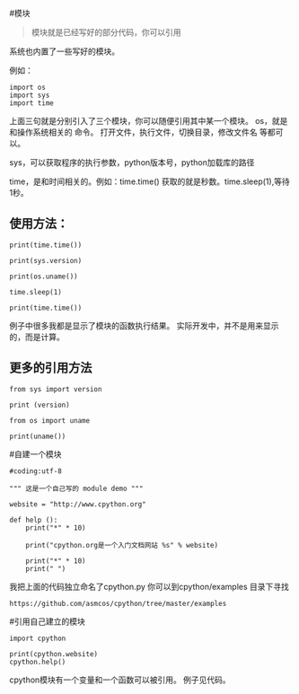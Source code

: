 #模块

>模块就是已经写好的部分代码，你可以引用

系统也内置了一些写好的模块。

例如：

```
import os
import sys
import time
```

上面三句就是分别引入了三个模块，你可以随便引用其中某一个模块。
os，就是和操作系统相关的 命令。 打开文件，执行文件，切换目录，修改文件名 等都可以。

sys，可以获取程序的执行参数，python版本号，python加载库的路径

time，是和时间相关的。例如：time.time() 获取的就是秒数。time.sleep(1),等待1秒。

使用方法：
------------------

```
print(time.time())

print(sys.version)

print(os.uname())

time.sleep(1)

print(time.time())
```

例子中很多我都是显示了模块的函数执行结果。 实际开发中，并不是用来显示的，而是计算。

更多的引用方法
-----------

```
from sys import version

print (version)

from os import uname

print(uname())

```


#自建一个模块

```
#coding:utf-8

""" 这是一个自己写的 module demo """

website = "http://www.cpython.org"

def help ():
    print("*" * 10)

    print("cpython.org是一个入门文档网站 %s" % website)

    print("*" * 10)
    print(" ")
```

我把上面的代码独立命名了cpython.py 你可以到cpython/examples 目录下寻找

```
https://github.com/asmcos/cpython/tree/master/examples
```

#引用自己建立的模块

```
import cpython

print(cpython.website)
cpython.help()

```

cpython模块有一个变量和一个函数可以被引用。 例子见代码。
